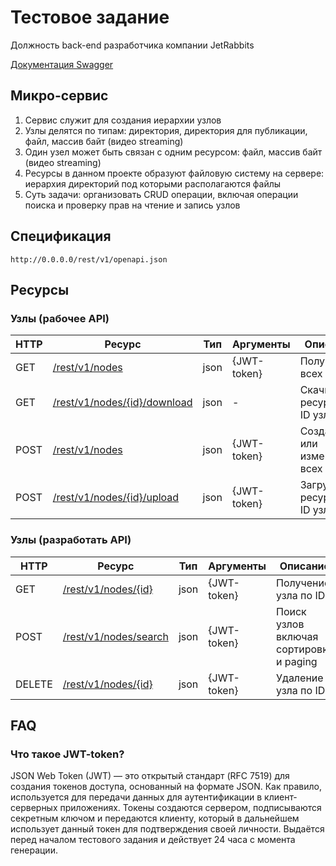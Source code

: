 # Тестовое задание
Должность back-end разработчика компании JetRabbits

[Документация Swagger](http://0.0.0.0/rest/v1/ui)

## Микро-сервис
1. Сервис служит для создания иерархии узлов
2. Узлы делятся по типам: директория, директория для публикации, файл, массив байт (видео streaming)
3. Один узел может быть связан с одним ресурсом: файл, массив байт (видео streaming)
4. Ресурсы в данном проекте образуют файловую систему на сервере: иерархия директорий под которыми располагаются файлы
5. Суть задачи: организовать CRUD операции, включая операции поиска и проверку прав на чтение и запись узлов

## Спецификация

`http://0.0.0.0/rest/v1/openapi.json`

## Ресурсы

### Узлы (рабочее API)

| HTTP | Ресурс | Тип | Аргументы | Описание |
|---|---|---|---|---|
| GET | [/rest/v1/nodes](http://0.0.0.0/rest/v1/nodes) | json | {JWT-token} | Получение всех узлов |
| GET | [/rest/v1/nodes/{id}/download](http://0.0.0.0/rest/v1/nodes/{id}/download) | json | - | Скачивание ресурса по ID узла |
| POST | [/rest/v1/nodes](http://0.0.0.0/rest/v1/nodes) | json | {JWT-token} | Создание или изменение всех узлов |
| POST | [/rest/v1/nodes/{id}/upload](http://0.0.0.0/rest/v1/nodes/{id}/upload) | json | {JWT-token} | Загрузка ресурса по ID узла |

### Узлы (разработать API)

| HTTP | Ресурс | Тип | Аргументы | Описание |
|---|---|---|---|---|
| GET | [/rest/v1/nodes/{id}](http://0.0.0.0/rest/v1/nodes/{id}) | json | {JWT-token} | Получение узла по ID |
| POST | [/rest/v1/nodes/search](http://0.0.0.0/rest/v1/nodes/search) | json | {JWT-token} | Поиск узлов включая сортировку и paging |
| DELETE | [/rest/v1/nodes/{id}](http://0.0.0.0/rest/v1/nodes/{id}) | json | {JWT-token} | Удаление узла по ID |

## FAQ

### Что такое JWT-token?

JSON Web Token (JWT) — это открытый стандарт (RFC 7519) для создания токенов доступа, основанный на формате JSON. Как правило, используется для передачи данных для аутентификации в клиент-серверных приложениях. Токены создаются сервером, подписываются секретным ключом и передаются клиенту, который в дальнейшем использует данный токен для подтверждения своей личности. Выдаётся перед началом тестового задания и действует 24 часа с момента генерации.